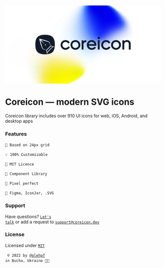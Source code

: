 <p align="center">
  <img src="https://github.com/coreicon-dev/coreicon/blob/main/img/bg/github-cover.png" alt="Coreicon">
</p>

# Coreicon — modern SVG icons
Coreicon library includes over 910 UI icons for web, iOS, Android, and desktop apps
>
### Features
``📐 Based on 24px grid``
>
``💡 100% Customizable``
>
``🔐 MIT Licence``
>
``🧬 Component Library``
>
``💎 Pixel perfect``
>
``🧩 Figma, IconJar, .SVG``
>
### Support
Have questions? <code>[Let's talk](https://t.me/coreicon_bot)</code> or add a request to <code>support@coreicon.dev</code>
### License
Licensed under <code>[MIT](https://choosealicense.com/licenses/mit/)</code>
>
<code> © 2022 by [@olehpf](https://www.figma.com/@olehpf) in Bucha, Ukraine 💙💛</code>
